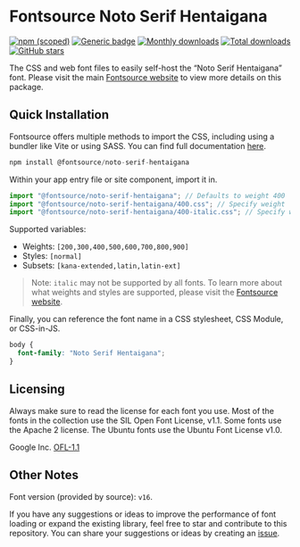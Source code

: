# Fontsource Noto Serif Hentaigana

[![npm (scoped)](https://img.shields.io/npm/v/@fontsource/noto-serif-hentaigana?color=brightgreen)](https://www.npmjs.com/package/@fontsource/noto-serif-hentaigana) [![Generic badge](https://img.shields.io/badge/fontsource-passing-brightgreen)](https://github.com/fontsource/fontsource) [![Monthly downloads](https://badgen.net/npm/dm/@fontsource/noto-serif-hentaigana)](https://github.com/fontsource/fontsource) [![Total downloads](https://badgen.net/npm/dt/@fontsource/noto-serif-hentaigana)](https://github.com/fontsource/fontsource) [![GitHub stars](https://img.shields.io/github/stars/fontsource/fontsource.svg?style=social&label=Star)](https://github.com/fontsource/fontsource/stargazers)

The CSS and web font files to easily self-host the “Noto Serif Hentaigana” font. Please visit the main [Fontsource website](https://fontsource.org/fonts/noto-serif-hentaigana) to view more details on this package.

## Quick Installation

Fontsource offers multiple methods to import the CSS, including using a bundler like Vite or using SASS. You can find full documentation [here](https://fontsource.org/docs/getting-started/introduction).

```javascript
npm install @fontsource/noto-serif-hentaigana
```

Within your app entry file or site component, import it in.

```javascript
import "@fontsource/noto-serif-hentaigana"; // Defaults to weight 400
import "@fontsource/noto-serif-hentaigana/400.css"; // Specify weight
import "@fontsource/noto-serif-hentaigana/400-italic.css"; // Specify weight and style
```

Supported variables:
- Weights: `[200,300,400,500,600,700,800,900]`
- Styles: `[normal]`
- Subsets: `[kana-extended,latin,latin-ext]`

> Note: `italic` may not be supported by all fonts. To learn more about what weights and styles are supported, please visit the [Fontsource website](https://fontsource.org/fonts/noto-serif-hentaigana).

Finally, you can reference the font name in a CSS stylesheet, CSS Module, or CSS-in-JS.

```css
body {
  font-family: "Noto Serif Hentaigana";
}
```

## Licensing
Always make sure to read the license for each font you use. Most of the fonts in the collection use the SIL Open Font License, v1.1. Some fonts use the Apache 2 license. The Ubuntu fonts use the Ubuntu Font License v1.0.

Google Inc.
[OFL-1.1](http://scripts.sil.org/OFL)

## Other Notes
Font version (provided by source): `v16`.

If you have any suggestions or ideas to improve the performance of font loading or expand the existing library, feel free to star and contribute to this repository. You can share your suggestions or ideas by creating an [issue](https://github.com/fontsource/fontsource/issues).